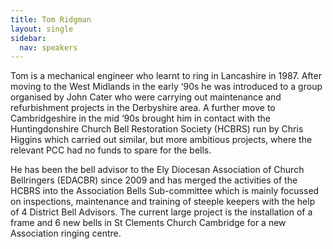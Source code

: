 ```yaml
---
title: Tom Ridgman
layout: single
sidebar:
  nav: speakers
---
```

Tom is a mechanical engineer who learnt to ring in Lancashire in 1987. After moving to the West Midlands in the early ‘90s he was introduced to a group organised by John Cater who were carrying out maintenance and refurbishment projects in the Derbyshire area. A further move to Cambridgeshire in the mid ‘90s brought him in contact with the Huntingdonshire Church Bell Restoration Society (HCBRS) run by Chris Higgins which carried out similar, but more ambitious projects, where the relevant PCC had no funds to spare for the bells.

He has been the bell advisor to the Ely Diocesan Association of Church Bellringers (EDACBR) since 2009 and has merged the activities of the HCBRS into the Association Bells Sub-committee which is mainly focussed on inspections, maintenance and training of steeple keepers with the help of 4 District Bell Advisors. The current large project is the installation of a frame and 6 new bells in St Clements Church Cambridge for a new Association ringing centre.

